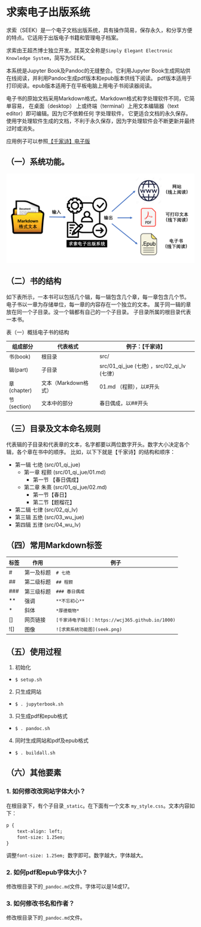 # 求索电子出版系统

求索（SEEK）是一个电子文档出版系统，具有操作简易，保存永久，和分享方便的特点。它适用于出版电子书籍和管理电子档案。

求索由王超杰博士独立开发。其英文全称是`Simply Elegant Electronic Knowledge System`，简写为SEEK。

本系统是Jupyter Book及Pandoc的无缝整合。它利用Jupyter Book生成网站供在线阅读，并利用Pandoc生成pdf版本和epub版本供线下阅读。
pdf版本适用于打印阅读。epub版本适用于在平板电脑上用电子书阅读器阅读。

电子书的原始文档采用Markdown格式。Markdown格式和字处理软件不同，它简单容易， 在桌面（desktop）
上或终端（terminal）上用文本编辑器（text editor）即可编辑。因为它不依赖任何
字处理软件， 它更适合文档的永久保存。使用字处理软件生成的文档，不利于永久保存，因为字处理软件会不断更新并最终过时或消失。

应用例子可以参照[【千家诗】电子版](：https://wcj365.github.io/1000)

## （一）系统功能。

![求索系统功能图](seek.png)

## （二）书的结构

如下表所示，一本书可以包括几个辑，每一辑包含几个章，每一章包含几个节。
电子书以一章为存储单位，每一章的内容存在一个独立的文本。
属于同一辑的章放在同一个子目录。没一个辑都有自己的一个子目录。
子目录所属的根目录代表一本书。

表（一）概括电子书的结构

组成部分      | 代表格式              | 例子：【千家诗】
-------------| ---------------------|-----------------------------------------------
书(book)     | 根目录                | src/                                       |
辑(part)     | 子目录                | src/01_qi_jue (七绝) ，src/02_qi_lv (七律） |
章(chapter)  | 文本（Markdown格式）  | 01.md （程颢），以#开头                      |
节(section)  | 文本中的部分          | 春日偶成，以##开头                           |

## （三）目录及文本命名规则

代表辑的子目录和代表章的文本，名字都要以两位数字开头。数字大小决定各个辑，各个章在书中的顺序。
比如，以下下就是【千家诗】的结构和顺序：

- 第一辑 七绝 (src/01_qi_jue)
  - 第一章 程颢 (src/01_qi_jue/01.md)
    - 第一节 【春日偶成】
  - 第二章 朱熹 (src/01_qi_jue/02.md)
    - 第一节【春日】
    - 第二节【题榴花】
- 第二辑 七律 (src/02_qi_lv)
- 第三辑 五绝 (src/03_wu_jue)
- 第四辑 五律 (src/04_wu_lv)

## （四）常用Markdown标签

标签     | 作用              | 例子
---------| -----------------|-----------------------------------------------
\#       | 第一及标题        | `# 七绝`
\##      | 第二级标题        | `## 程颢`
\###     | 第三级标题        | `### 春日偶成`                     
\**       | 强调             | `**不忘初心**`  
\*        |  斜体            | `*厚德载物*`
\[]       |  网页链接         | `[千家诗电子版](：https://wcj365.github.io/1000)`
\![]      |  图像             | `![求索系统功能图](seek.png)`

## （五）使用过程

1. 初始化 
  - `$ setup.sh`
2. 只生成网站 
  - `$ . jupyterbook.sh`
3. 只生成pdf和epub格式
  - `$ . pandoc.sh`
4. 同时生成网站和pdf及epub格式 
  - `$ . buildall.sh`

## （六）其他要素

### 1. 如何修改改网站字体大小？

在根目录下，有个子目录`_static`。在下面有一个文本 `my_style.css`。文本内容如下：

```
p {
    text-align: left;
    font-size: 1.25em; 
}
```

调整`font-size: 1.25em; `数字即可。数字越大，字体越大。

### 2. 如何pdf和epub字体大小？

修改根目录下的`_pandoc.md`文件。字体可以是14或17。

### 3. 如何修改书名和作者？

修改根目录下的`_pandoc.md`文件。


